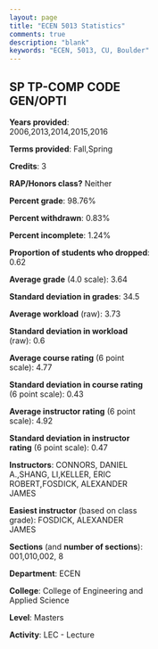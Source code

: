 ```yaml
---
layout: page
title: "ECEN 5013 Statistics"
comments: true
description: "blank"
keywords: "ECEN, 5013, CU, Boulder"
--- 
```

<head>
<script src="https://ajax.googleapis.com/ajax/libs/jquery/2.1.3/jquery.min.js"></script>
<script src="https://dl.dropboxusercontent.com/s/pc42nxpaw1ea4o9/highcharts.js?dl=0"></script>
<!-- <script src="../assets/js/highcharts.js"></script> -->
<style type="text/css">@font-face {
	font-family: "Bebas Neue";
	src: url(https://www.filehosting.org/file/details/544349/BebasNeue%20Regular.otf) format("opentype");
	}
	h1.Bebas { 
		font-family: "Bebas Neue", Verdana, Tahoma;
	}
</style>
</head>
<body>
	<div id="container" style="float: right; width: 45%; height: 88%; margin-left: 2.5%; margin-right: 2.5%;"></div>
	<script language="JavaScript">
		$(document).ready(function() {
		var chart = {type: 'column'};
		var title = {text: 'Grade Distribution'};
		var xAxis = {categories: ['A','B','C','D','F'],crosshair: true};
		var yAxis = {min: 0,title: {text: 'Percentage'}};
		var tooltip = {headerFormat: '<center><b><span style="font-size:20px">{point.key}</span></b></center>',
		               pointFormat: '<td style="padding:0"><b>{point.y:.1f}%</b></td>',
		               footerFormat: '</table>',shared: true,useHTML: true};
		var plotOptions = {column: {pointPadding: 0.0,borderWidth: 0}};  
		var credits = {enabled: false};var series= [{name: 'Percent',data: [61.78,28.03,10.19,0.0,0.0,]}];
		var json = {};
		json.chart = chart;
		json.title = title;
		json.tooltip = tooltip;
		json.xAxis = xAxis;
		json.yAxis = yAxis;  
		json.series = series;
		json.plotOptions = plotOptions;  
		json.credits = credits;
		$('#container').highcharts(json);
	});
	</script>
</body>
			   
## SP TP-COMP CODE GEN/OPTI

**Years provided**: 2006,2013,2014,2015,2016

**Terms provided**: Fall,Spring

**Credits**: 3

**RAP/Honors class?** Neither

**Percent grade**: 98.76%

**Percent withdrawn**: 0.83%

**Percent incomplete**: 1.24%

**Proportion of students who dropped**: 0.62

**Average grade** (4.0 scale): 3.64

**Standard deviation in grades**: 34.5

**Average workload** (raw): 3.73

**Standard deviation in workload** (raw): 0.6

**Average course rating** (6 point scale): 4.77

**Standard deviation in course rating** (6 point scale): 0.43

**Average instructor rating** (6 point scale): 4.92

**Standard deviation in instructor rating** (6 point scale): 0.47

**Instructors**: CONNORS, DANIEL A.,SHANG, LI,KELLER, ERIC ROBERT,FOSDICK, ALEXANDER JAMES

**Easiest instructor** (based on class grade): FOSDICK, ALEXANDER JAMES

**Sections** (and **number of sections**): 001,010,002, 8

**Department**: ECEN

**College**: College of Engineering and Applied Science

**Level**: Masters

**Activity**: LEC - Lecture